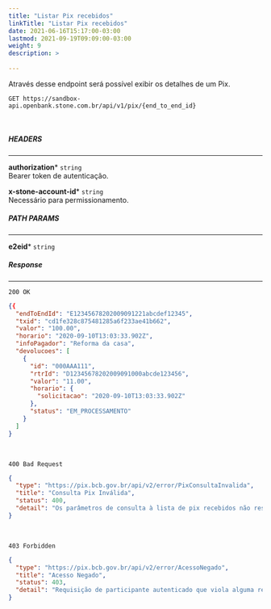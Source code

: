 ```yaml
---
title: "Listar Pix recebidos"
linkTitle: "Listar Pix recebidos"
date: 2021-06-16T15:17:00-03:00
lastmod: 2021-09-19T09:09:00-03:00
weight: 9
description: >
  
---
```


Através desse endpoint será possível exibir os detalhes de um Pix.


```
GET https://sandbox-api.openbank.stone.com.br/api/v1/pix/{end_to_end_id}
```
<br>

##### **HEADERS**
---

**authorization*** `string`
<br> Bearer token de autenticação.

**x-stone-account-id*** `string`
<br> Necessário para permissionamento.


##### **PATH PARAMS**
---

**e2eid*** `string`
<br>

##### **Response**
---

```
200 OK
```

```json
{{
  "endToEndId": "E12345678202009091221abcdef12345",
  "txid": "cd1fe328c875481285a6f233ae41b662",
  "valor": "100.00",
  "horario": "2020-09-10T13:03:33.902Z",
  "infoPagador": "Reforma da casa",
  "devolucoes": [
    {
      "id": "000AAA111",
      "rtrId": "D12345678202009091000abcde123456",
      "valor": "11.00",
      "horario": {
        "solicitacao": "2020-09-10T13:03:33.902Z"
      },
      "status": "EM_PROCESSAMENTO"
    }
  ]
}
```

<br>

```
400 Bad Request
```

```json
{
  "type": "https://pix.bcb.gov.br/api/v2/error/PixConsultaInvalida",
  "title": "Consulta Pix Inválida",
  "status": 400,
  "detail": "Os parâmetros de consulta à lista de pix recebidos não respeitam o schema ou não fazem sentido semanticamente."
}
```

<br>

```
403 Forbidden
```

```json
{
  "type": "https://pix.bcb.gov.br/api/v2/error/AcessoNegado",
  "title": "Acesso Negado",
  "status": 403,
  "detail": "Requisição de participante autenticado que viola alguma regra de autorização."
}
```
